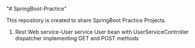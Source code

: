 "# SpringBoot-Practice" 

This repository is created to share SpringBoot  Practice Projects.

1. Rest Web service-User service 
User bean with UserServiceController dispatcher implementing GET and POST methods
